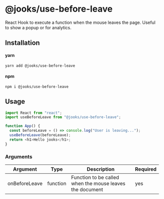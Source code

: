 # @jooks/use-before-leave

React Hook to execute a function when the mouse leaves the page. Useful to show a popup or for analytics.

## Installation

#### yarn

`yarn add @jooks/use-before-leave`

#### npm

`npm i @jooks/use-before-leave`

## Usage

```js
import React from "react";
import useBeforeLeave from "@jooks/use-before-leave";

function App() {
  const beforeLeave = () => console.log("User is leaving...");
  useBeforeLeave(beforeLeave);
  return <h1>Hello jooks</h1>;
}
```

### Arguments

| Argument      | Type     | Description                                              | Required |
| ------------- | -------- | -------------------------------------------------------- | -------- |
| onBeforeLeave | function | Function to be called when the mouse leaves the document | yes      |
